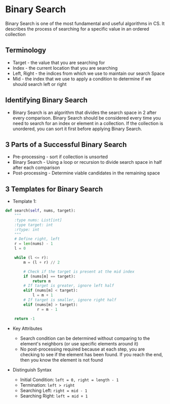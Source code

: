 # Binary Search

Binary Search is one of the most fundamental and useful algorithms in CS. It
describes the process of searching for a specific value in an ordered collection

## Terminology
* Target - the value that you are searching for
* Index - the current location that you are searching
* Left, Right - the indices from which we use to maintain our search Space
* Mid - the index that we use to apply a condition to determine if we should
search left or right

## Identifying Binary Search
* Binary Search is an algorithm that divides the search space in 2 after every
comparison. Binary Search should be considered every time you need to search for
an index or element in a collection. If the collection is unordered, you can sort
it first before applying Binary Search.

## 3 Parts of a Successful Binary Search
* Pre-processing - sort if collection is unsorted
* Binary Search - Using a loop or recursion to divide search space in half after
each comparison
* Post-processing - Determine viable candidates in the remaining space

## 3 Templates for Binary Search
* Template 1:

```python
def search(self, nums, target):
    """
    :type nums: List[int]
    :type target: int
    :rtype: int
    """
    # Define right, left
    r = len(nums) - 1
    l = 0

    while (l <= r):
        m = (l + r) // 2

        # Check if the target is present at the mid index
        if (nums[m] == target):
            return m
        # If target is greater, ignore left half
        elif (nums[m] < target):
            l = m + 1
        # If target is smaller, ignore right half
        elif (nums[m] > target):
              r = m - 1

    return -1
```

* Key Attributes
  * Search condition can be determined without comparing to the element's neighbors
  (or use specific elements around it)
  * No post-processing required because at each step, you are checking to see if
  the element has been found. If you reach the end, then you know the element
  is not found

* Distinguish Syntax
  * Initial Condition: ```left = 0, right = length - 1```
  * Termination: ```left > right```
  * Searching Left: ```right = mid - 1```
  * Searching Right: ```left = mid + 1```
